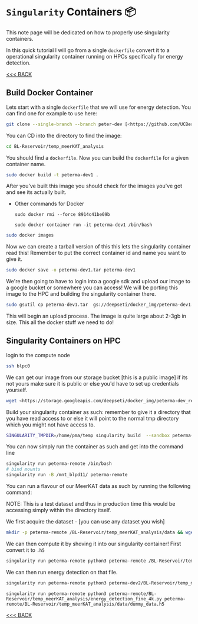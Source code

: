 # `Singularity` Containers 📦

This note page will be dedicated on how to properly use singularity containers. 

In this quick tutorial I will go from a single `dockerfile`  convert it to a operational singularity container running on HPCs specifically for energy detection.

[<<< BACK](directory.html) 

## Build Docker Container

Lets start with a single `dockerfile` that we will use for energy detection. You can find one for example to use here:

```bash
git clone --single-branch --branch peter-dev [<https://github.com/UCBerkeleySETI/BL-Reservoir.git>](<https://github.com/UCBerkeleySETI/BL-Reservoir.git>)
```

You can CD into the directory to find the image:

```bash
cd BL-Reservoir/temp_meerKAT_analysis
```

You should find a `dockerfile`. Now you can build the `dockerfile` for a given container name.

```bash
sudo docker build -t peterma-dev1 .
```

After you've built this image you should check for the images you've got and see its actually built.

- Other commands for Docker

  `sudo docker rmi --force 8914c41be09b`

  `sudo docker container run -it peterma-dev1 /bin/bash`

```bash
sudo docker images
```

Now we can create a tarball version of this this lets the singularity container read this! Remember to put the correct container id and name you want to give it.

```bash
sudo docker save -o peterma-dev1.tar peterma-dev1
```

We're then going to have to login into a google sdk and upload our image to a google bucket or somewhere you can access! We will be porting this image to the HPC and building the singularity container there.

```bash
sudo gsutil cp peterma-dev1.tar  gs://deepseti/docker_img/peterma-dev1.tar
```

This will begin an upload process. The image is quite large about 2-3gb in size. This all the docker stuff we need to do!

## Singularity Containers on HPC

login to the compute node

```bash
ssh blpc0
```

We can get our image from our storage bucket [this is a public image] if its not yours make sure it is public or else you'd have to set up credentials yourself.

```bash
wget <https://storage.googleapis.com/deepseti/docker_img/peterma-dev_remote.tar>
```

Build your singularity container as such: remember to give it a directory that you have read access to or else it will point to the normal tmp directory which you might not have access to.

```bash
SINGULARITY_TMPDIR=/home/pma/temp singularity build  --sandbox peterma-remote docker-archive://peterma-dev_remote.tar
```

You can now simply run the container as such and get into the command line

```bash
singularity run peterma-remote /bin/bash
# bind mounts
singularity run -B /mnt_blpd11/ peterma-remote
```

You can run a flavour of our MeerKAT data as such by running the following command:

NOTE: This is a test dataset and thus in production time this would be accessing simply within the directory itself.

We first acquire the dataset - [you can use any dataset you wish]

```bash
mkdir -p peterma-remote /BL-Reservoir/temp_meerKAT_analysis/data && wget <http://blpd0.ssl.berkeley.edu/blmeerkat_uk_copy/20200917/m063_guppi_59109_53457_003376_J1644-4559_0001.rawspec.0003.fil> -P  peterma-dev2/BL-Reservoir/temp_meerKAT_analysis/data
```

We can then compute it by shoving it into our singularity container!  First convert it to `.h5`

```bash
singularity run peterma-remote python3 peterma-remote /BL-Reservoir/temp_meerKAT_analysis/fil2h5.py peterma-dev2/BL-Reservoir/temp_meerKAT_analysis/data/m063_guppi_59109_53457_003376_J1644-4559_0001.rawspec.0003.fil &&  python3 peterma-dev2/BL-Reservoir/temp_meerKAT_analysis/energy_detection_fine_0003.py peterma-dev2/BL-Reservoir/temp_meerKAT_analysis/data/meerKAT_data.h5
```

We can then run energy detection on that file.

```bash
singularity run peterma-remote python3 peterma-dev2/BL-Reservoir/temp_meerKAT_analysis/energy_detection_fine_0003.py peterma-dev2/BL-Reservoir/temp_meerKAT_analysis/data/m063_guppi_59109_53457_003376_J1644-4559_0001.rawspec.0003.fil.h5
```

`singularity run peterma-remote python3 peterma-remote/BL-Reservoir/temp_meerKAT_analysis/energy_detection_fine_4k.py peterma-remote/BL-Reservoir/temp_meerKAT_analysis/data/dummy_data.h5`



[<<< BACK](directory.html)